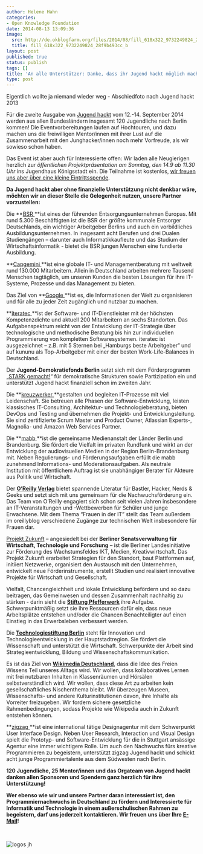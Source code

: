 ```yaml
---
author: Helene Hahn
categories:
- Open Knowledge Foundation
date: 2014-08-13 13:09:36
image:
  src: http://de.okblogfarm.org/files/2014/08/fill_618x322_9732249824_28f9b493cc_b.jpg
  title: fill_618x322_9732249824_28f9b493cc_b
layout: post
published: true
status: publish
tags: []
title: 'An alle Unterstützer: Danke, dass ihr Jugend hackt möglich macht!'
type: post
---
```


 Eigentlich wollte ja niemand wieder weg - Abschiedfoto nach Jugend hackt 2013

Für die zweite Ausgabe von [Jugend hackt](http://jugendhackt.de/) vom 12.-14. September 2014 werden aus allen Bundesländern insgesamt 120 Jugendliche nach Berlin kommen! Die Eventvorbereitungen laufen auf Hochtouren, und dazu machen uns die freiwilligen Mentor/innen mit ihrer Lust auf die Zusammenarbeit mit den Junghacker/innen noch mehr Vorfreude, als wir sowieso schon haben.

Das Event ist aber auch für Interessierte offen: Wir laden alle Neugierigen herzlich zur _öffentlichen Projektpräsentation am Sonntag, den 14.9 ab 11.30 Uhr_ ins Jugendhaus Königsstadt ein. Die Teilnahme ist kostenlos, [wir freuen uns aber über eine kleine Eintrittsspende](https://www.betterplace.org/de/projects/19214-jugend-hackt-forderprogramm-fur-programmierbegeisterte-jugendliche).

**Da Jugend hackt aber ohne finanzielle Unterstützung nicht denkbar wäre, möchten wir an dieser Stelle die Gelegenheit nutzen, unsere Partner vorzustellen:**

Die **[BSR ](http://www.bsr.de/)**ist eines der führenden Entsorgungsunternehmen Europas. Mit rund 5.300 Beschäftigten ist die BSR der größte kommunale Entsorger Deutschlands, ein wichtiger Arbeitgeber Berlins und auch ein vorbildliches Ausbildungsunternehmen. In insgesamt acht Berufen und drei Dualen Studiengängen – darunter auch Informatikkaufleute und das Studium der Wirtschaftsinformatik - bietet die BSR jungen Menschen eine fundierte Ausbildung.

**[Capgemini ](http://www.de.capgemini.com/)**ist eine globale IT- und Managementberatung mit weltweit rund 130.000 Mitarbeitern. Allein in Deutschland arbeiten mehrere Tausend Menschen tagtäglich, um unseren Kunden die besten Lösungen für ihre IT-Systeme, Prozesse und das Management zu bieten.

Das Ziel von **[Google ](https://www.google.de/)**ist es, die Informationen der Welt zu organisieren und für alle zu jeder Zeit zugänglich und nutzbar zu machen.

**[iteratec ](http://iteratec.de/)**ist der Software- und IT-Dienstleister mit der höchsten Kompetenzdichte und aktuell 200 Mitarbeitern an sechs Standorten. Das Aufgabenspektrum reicht von der Entwicklung der IT-Strategie über technologische und methodische Beratung bis hin zur individuellen Programmierung von kompletten Softwaresystemen. iteratec ist ausgezeichnet – z.B. mit 5 Sternen bei „Hamburgs beste Arbeitgeber“ und auf kununu als Top-Arbeitgeber mit einer der besten Work-Life-Balances in Deutschland.

Der **Jugend-Demokratiefonds Berlin** setzt sich mit dem Förderprogramm „[STARK gemacht!](http://www.stark-gemacht.de/de/index.php)“ für demokratische Strukturen sowie Partizipation ein und unterstützt Jugend hackt finanziell schon im zweiten Jahr.

Die **[kreuzwerker ](http://kreuzwerker.de/)**gestalten und begleiten IT-Prozesse mit viel Leidenschaft. Sie betreuen alle Phasen der Software-Entwicklung, leisten klassisches IT-Consulting, Architektur- und Technologieberatung, bieten DevOps und Testing und übernehmen die Projekt- und Entwicklungsleitung. Sie sind zertifizierte Scrum Master und Product Owner, Atlassian Experts-, Magnolia- und Amazon Web Services Partner.

Die **[mabb ](http://www.mabb.de/)**ist die gemeinsame Medienanstalt der Länder Berlin und Brandenburg. Sie fördert die Vielfalt im privaten Rundfunk und wirkt an der Entwicklung der audiovisuellen Medien in der Region Berlin-Brandenburg mit. Neben Regulierungs- und Förderungsaufgaben erfüllt die mabb zunehmend Informations- und Moderationsaufgaben. Als neutrale Institution mit öffentlichem Auftrag ist sie unabhängiger Berater für Akteure aus Politik und Wirtschaft.

Der **[O’Reilly Verlag](http://www.oreilly.de/)** bietet spannende Literatur für Bastler, Hacker, Nerds & Geeks und setzt sich mit uns gemeinsam für die Nachwuchsförderung ein. Das Team von O’Reilly engagiert sich schon seit vielen Jahren insbesondere an IT-Veranstaltungen und -Wettbewerben für Schüler und junge Erwachsene. Mit dem Thema “Frauen in der IT” stellt das Team außerdem im oreillyblog verschiedene Zugänge zur technischen Welt insbesondere für Frauen dar.

[Projekt Zukunft](http://www.berlin.de/projektzukunft/) – angesiedelt bei der **Berliner Senatsverwaltung für Wirtschaft, Technologie und Forschung** – ist die Berliner Landesinitiative zur Förderung des Wachstumsfeldes IKT, Medien, Kreativwirtschaft. Das Projekt Zukunft erarbeitet Strategien für den Standort, baut Plattformen auf, initiiert Netzwerke, organisiert den Austausch mit den Unternehmen, entwickelt neue Förderinstrumente, erstellt Studien und realisiert innovative Projekte für Wirtschaft und Gesellschaft.

Vielfalt, Chancengleichheit und lokale Entwicklung befördern und so dazu beitragen, das Gemeinwesen und dessen Zusammenhalt nachhaltig zu stärken - darin sieht die **[Stiftung Pfefferwerk](http://www.stpw.org)** ihre Aufgabe. Schwerpunktmäßig setzt sie ihre Ressourcen dafür ein, dass neue Arbeitsplätze entstehen und/oder die Chancen Benachteiligter auf einen Einstieg in das Erwerbsleben verbessert werden.

Die **[Technologiestiftung Berlin](http://www.tsb-berlin.de/)** steht für Innovation und Technologieentwicklung in der Hauptstadtregion. Sie fördert die Wissenschaft und unterstützt die Wirtschaft. Schwerpunkte der Arbeit sind Strategieentwicklung, Bildung und Wissenschaftskommunikation.

Es ist das Ziel von **[Wikimedia Deutschland](http://wikimedia.de/wiki/Hauptseite)**, dass die Idee des Freien Wissens Teil unseres Alltags wird. Wir wollen, dass kollaboratives Lernen mit frei nutzbaren Inhalten in Klassenräumen und Hörsälen selbstverständlich wird. Wir wollen, dass diese Art zu arbeiten kein gesellschaftliches Nischenthema bleibt. Wir überzeugen Museen, Wissenschafts- und andere Kulturinstitutionen davon, ihre Inhalte als Vorreiter freizugeben. Wir fordern sichere gesetzliche Rahmenbedingungen, sodass Projekte wie Wikipedia auch in Zukunft entstehen können.

**[zigzag ](http://www.zigzag.is)**ist eine international tätige Designagentur mit dem Schwerpunkt User Interface Design. Neben User Research, Interaction und Visual Design spielt die Prototyp- und Software-Entwicklung für die in Stuttgart ansässige Agentur eine immer wichtigere Rolle. Um auch den Nachwuchs fürs kreative Programmieren zu begeistern, unterstützt zigzag Jugend hackt und schickt acht junge Programmiertalente aus dem Südwesten nach Berlin.

**120 Jugendliche, 25 Mentor/innen und das Orgateam von Jugend hackt danken allen Sponsoren und Spendern ganz herzlich für ihre Unterstützung!**

**Wer ebenso wie wir und unsere Partner daran interessiert ist, den Programmiernachwuchs in Deutschland zu fördern und Interessierte für Informatik und Technologie in einem außerschulischen Rahmen zu begeistern, darf uns jederzeit kontaktieren. Wir freuen uns über Ihre [E-Mail](mailto:info@jugendhackt.de)!**

 

![logos jh](http://de.okblogfarm.org/files/2014/08/logos-jh.png)
